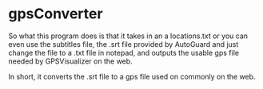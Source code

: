 gpsConverter
============

So what this program does is that it takes in an a locations.txt or you can even use the subtitles file, 
the .srt file provided by AutoGuard and just change the file to a .txt file in notepad, and outputs the usable
gps file needed by GPSVisualizer on the web.


In short, it converts the .srt file to a gps file used on commonly on the web.

